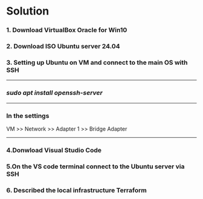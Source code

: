 # Solution 
### 1. Download VirtualBox Oracle for Win10
### 2. Download ISO Ubuntu server 24.04 
### 3. Setting up Ubuntu on VM and connect to the main OS with SSH
___
### ***sudo apt install openssh-server*** 
___
### In the settings
 VM >> Network >> Adapter 1 >> Bridge Adapter 
___
### 4.Donwload Visual Studio Code
### 5.On the VS code terminal connect to the Ubuntu server via SSH
### 6. Described the local infrastructure Terraform